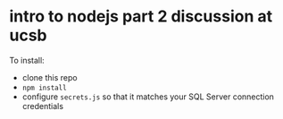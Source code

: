 # intro to nodejs part 2 discussion at ucsb


To install:
* clone this repo
* ```npm install```
* configure ```secrets.js``` so that it matches your SQL Server connection credentials
